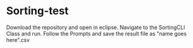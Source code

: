 # Sorting-test

Download the repository and open in eclipse.
Navigate to the SortingCLI Class and run. 
Follow the Prompts and save the result file as "name goes here".csv
